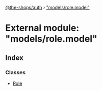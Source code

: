 [@the-shops/auth](../globals.md) › ["models/role.model"](_models_role_model_.md)

# External module: "models/role.model"

## Index

### Classes

* [Role](../classes/_models_role_model_.role.md)
